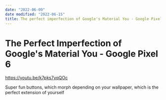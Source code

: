 ```yaml
---
date: "2022-06-09"
date modified: "2022-06-15"
title: The perfect imperfection of Google's Material You - Google Pixel 6
---
```


# The Perfect Imperfection of Google's Material You - Google Pixel 6
https://youtu.be/k7pks7yqQOc

Super fun buttons, which morph depending on your wallpaper, which is the perfect extension of yourself
